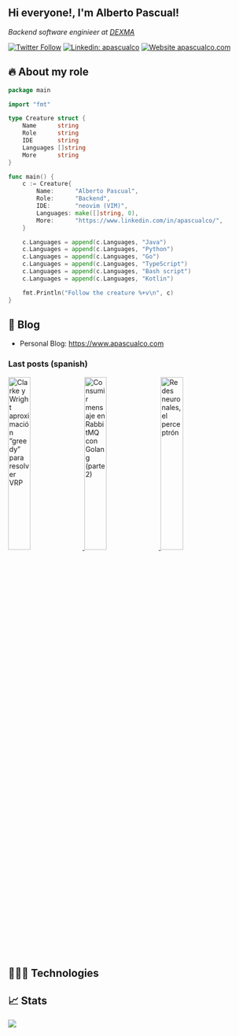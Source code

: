<h2> Hi everyone!, I'm Alberto Pascual!</h2>
<p><em> Backend software enginieer at <a href="https://www.dexma.com">DEXMA</a></em></p>

[![Twitter Follow](https://img.shields.io/twitter/follow/apascualco?label=Follow)](https://twitter.com/intent/follow?screen_name=apascualco)
[![Linkedin: apascualco](https://img.shields.io/badge/-apascualco-blue?style=flat-square&logo=Linkedin&logoColor=white&link=https://www.linkedin.com/in/apascualco/)](https://www.linkedin.com/in/apascualco/)
[![Website apascualco.com](https://img.shields.io/website.svg?down_color=red&down_message=down&apascualco_color=green&up_message=apascualco.com&url=https://apascualco.com)](https://apascualco.com)

## 🔥 About my role
```go
package main

import "fmt"

type Creature struct {
	Name      string
	Role      string
	IDE       string
	Languages []string
	More      string
}

func main() {
	c := Creature{
		Name:      "Alberto Pascual",
		Role:      "Backend",
		IDE:       "neovim (VIM)",
		Languages: make([]string, 0),
		More:      "https://www.linkedin.com/in/apascualco/",
	}

	c.Languages = append(c.Languages, "Java")
	c.Languages = append(c.Languages, "Python")
	c.Languages = append(c.Languages, "Go")
	c.Languages = append(c.Languages, "TypeScript")
	c.Languages = append(c.Languages, "Bash script")
	c.Languages = append(c.Languages, "Kotlin")

	fmt.Println("Follow the creature %+v\n", c)
}

```

## 📝 Blog
- Personal Blog: https://www.apascualco.com

### Last posts (spanish)

<a href='https://www.apascualco.com/algoritmos/clarke-y-wright-aproximacion-greedy-para-resolver-vrp/' target='_blank'>
  <img width='30%' src='https://i0.wp.com/www.apascualco.com/wp-content/uploads/2021/05/Captura-de-pantalla-2021-05-29-a-las-12.25.59.png?zoom=2&resize=363%2C188&ssl=1' alt='Clarke y Wright aproximación “greedy” para resolver VRP' />
</a>
<a href='https://www.apascualco.com/go/consumir-mensaje-en-rabbitmq-con-golang-parte-2/' target='_blank'>
  <img width='30%' src='https://i2.wp.com/www.apascualco.com/wp-content/uploads/2021/05/Captura-de-pantalla-2021-05-27-a-las-22.03.20.png?zoom=2&resize=363%2C188&ssl=1' alt='Consumir mensaje en RabbitMQ con Golang (parte 2)' />
</a>
<a href='https://www.apascualco.com/algoritmos/redes-neuronales-el-perceptron/' target='_blank'>
  <img width='30%' src='https://i1.wp.com/www.apascualco.com/wp-content/uploads/2021/05/redes-neuronales-el-perceptron.jpg?zoom=2&resize=363%2C188&ssl=1' alt='Redes neuronales, el perceptrón' />
</a>

## 👨🏽‍💻 Technologies

## &#x1f4c8; Stats

<a href="https://github.com/apascualco/apascualco">
  <img align="center" src="https://github-readme-stats.vercel.app/api/top-langs/?username=apascualco&hide=c%2B%2B,c,matlab,assembly&title_color=6aa6f8&text_color=8a919a&icon_color=6aa6f8&bg_color=22272e" />
</a>
